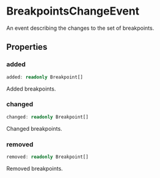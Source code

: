 # BreakpointsChangeEvent

An event describing the changes to the set of breakpoints.

## Properties

### added

```typescript
added: readonly Breakpoint[]
```

Added breakpoints.

### changed

```typescript
changed: readonly Breakpoint[]
```

Changed breakpoints.

### removed

```typescript
removed: readonly Breakpoint[]
```

Removed breakpoints.

[Breakpoint]: Breakpoint.md

